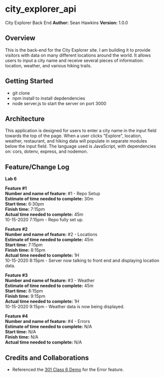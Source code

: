 # city_explorer_api
City Explorer Back End
**Author:** Sean Hawkins
**Version:** 1.0.0
## Overview
This is the back-end for the City Explorer site. I am building it to provide visitors with data on many different locations around the world. It allows users to input a city name and receive several pieces of information: location, weather, and various hiking trails. 

## Getting Started
- git clone
- npm install to install depdendencies
- node server.js to start the server on port 3000
## Architecture
This application is designed for users to enter a city name in the input field towards the top of the page. When a user clicks "Explore", location, weather, restaurant, and hiking data will populate in separate modules below the input field. The language used is JavaScript, with dependencies on: cors, dotenv, express, and nodemon.  

## Feature/Change Log  
**Lab 6**

**Feature #1**  
**Number and name of feature:** #1 - Repo Setup  
**Estimate of time needed to complete:** 30m  
**Start time:** 6:30pm  
**Finish time:** 7:15pm  
**Actual time needed to complete:** 45m  
10-15-2020 7:15pm - Repo fully set up.    
  
**Feature #2**  
**Number and name of feature:** #2 - Locations  
**Estimate of time needed to complete:** 45m  
**Start time:** 7:15pm  
**Finish time:** 8:15pm  
**Actual time needed to complete:** 1H  
10-15-2020 8:15pm - Server now talking to front end and displaying location data.  

**Feature #3**  
**Number and name of feature:** #3 - Weather     
**Estimate of time needed to complete:** 45m  
**Start time:** 8:15pm  
**Finish time:** 9:15pm  
**Actual time needed to complete:** 1H  
10-15-2020 9:15pm - Weather data is now being displayed.    

**Feature #4**  
**Number and name of feature:** #4 - Errors  
**Estimate of time needed to complete:** N/A  
**Start time:** N/A  
**Finish time:** N/A  
**Actual time needed to complete:** N/A  

## Credits and Collaborations 
- Referenced the [301 Class 6 Demo](https://github.com/codefellows/seattle-301n19/blob/master/class-06/demo/server/server.js) for the Error feature. 
